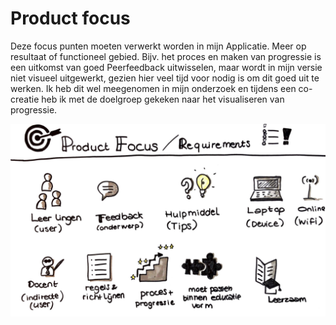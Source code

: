 # Product focus

Deze focus punten moeten verwerkt worden in mijn Applicatie. Meer op resultaat of functioneel gebied. Bijv. het proces en maken van progressie is een uitkomst van goed Peerfeedback uitwisselen, maar wordt in mijn versie niet visueel uitgewerkt, gezien hier veel tijd voor nodig is om dit goed uit te werken. Ik heb dit wel meegenomen in mijn onderzoek en tijdens een co-creatie heb ik met de doelgroep gekeken naar het visualiseren van progressie. 

![Focus op functie](../.gitbook/assets/schermafdruk-2019-05-12-20.58.38.png)

